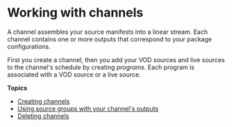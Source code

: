 # Working with channels<a name="channel-assembly-channels"></a>

A channel assembles your source manifests into a linear stream\. Each channel contains one or more outputs that correspond to your package configurations\.

 First you create a channel, then you add your VOD sources and live sources to the channel's schedule by creating *programs*\. Each program is associated with a VOD source or a live source\.

**Topics**
+ [Creating channels](channel-assembly-creating-channels.md)
+ [Using source groups with your channel's outputs](channel-assembly-source-groups.md)
+ [Deleting channels](channel-assembly-starting-stopping-channels.md)